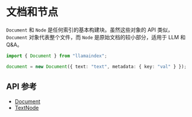 # 文档和节点

`Document` 和 `Node` 是任何索引的基本构建块。虽然这些对象的 API 类似，`Document` 对象代表整个文件，而 `Node` 是原始文档的较小部分，适用于 LLM 和 Q&A。

```typescript
import { Document } from "llamaindex";

document = new Document({ text: "text", metadata: { key: "val" } });
```

## API 参考

- [Document](../../api/classes/Document.md)
- [TextNode](../../api/classes/TextNode.md)
